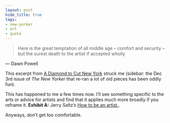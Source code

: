```yaml
---
layout: post
hide_title: true
tags:
- new-yorker
- art
- quote
---
```

> Here is the great temptation of all middle age – comfort and security – but the surest death to the artist if accepted wholly

— Dawn Powell

This excerpt from [A Diamond to Cut New York](https://www.newyorker.com/magazine/1995/06/26/a-diamond-to-cut-new-york) struck me (sidebar: the Dec 3rd issue of _The New Yorker_ that re-ran a lot of old pieces has been oddly fun).

This has happened to me a few times now. I’ll see something specific to the arts or advice for artists and find that it applies much more broadly if you reframe it. **Exhibit A:** Jerry Saltz’s [How to be an artist.](https://www.vulture.com/2018/11/jerry-saltz-how-to-be-an-artist.html).

Anyways, don’t get too comfortable.
